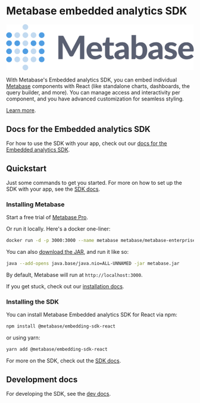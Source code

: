 # Metabase embedded analytics SDK

![Metabase logo](https://raw.githubusercontent.com/metabase/metabase/refs/heads/master/docs/images/metabase-logo.svg)

With Metabase's Embedded analytics SDK, you can embed individual [Metabase](https://www.metabase.com/) components with React (like standalone charts, dashboards, the query builder, and more). You can manage access and interactivity per component, and you have advanced customization for seamless styling.

[Learn more](https://www.metabase.com/docs/latest/embedding/sdk/introduction).

## Docs for the Embedded analytics SDK

For how to use the SDK with your app, check out our [docs for the Embedded analytics SDK](https://www.metabase.com/docs/latest/embedding/sdk/introduction).

## Quickstart

Just some commands to get you started. For more on how to set up the SDK with your app, see the [SDK docs](https://www.metabase.com/docs/latest/embedding/sdk/introduction).

### Installing Metabase

Start a free trial of [Metabase Pro](https://www.metabase.com/pricing/).

Or run it locally. Here's a docker one-liner:

```sh
docker run -d -p 3000:3000 --name metabase metabase/metabase-enterprise:latest
```

You can also [download the JAR](https://downloads.metabase.com/enterprise/latest/metabase.jar), and run it like so:

```sh
java --add-opens java.base/java.nio=ALL-UNNAMED -jar metabase.jar
```

By default, Metabase will run at `http://localhost:3000`.

If you get stuck, check out our [installation docs](https://www.metabase.com/docs/latest/installation-and-operation/installing-metabase).

### Installing the SDK

You can install Metabase Embedded analytics SDK for React via npm:

```bash
npm install @metabase/embedding-sdk-react
```

or using yarn:

```bash
yarn add @metabase/embedding-sdk-react
```

For more on the SDK, check out the [SDK docs](https://www.metabase.com/docs/latest/embedding/sdk/introduction).

## Development docs

For developing the SDK, see the [dev docs](./dev.md).
